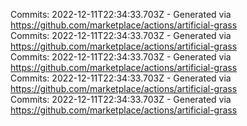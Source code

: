 Commits: 2022-12-11T22:34:33.703Z - Generated via https://github.com/marketplace/actions/artificial-grass
<br>
Commits: 2022-12-11T22:34:33.703Z - Generated via https://github.com/marketplace/actions/artificial-grass
<br>
Commits: 2022-12-11T22:34:33.703Z - Generated via https://github.com/marketplace/actions/artificial-grass
<br>
Commits: 2022-12-11T22:34:33.703Z - Generated via https://github.com/marketplace/actions/artificial-grass
<br>
Commits: 2022-12-11T22:34:33.703Z - Generated via https://github.com/marketplace/actions/artificial-grass
<br>
